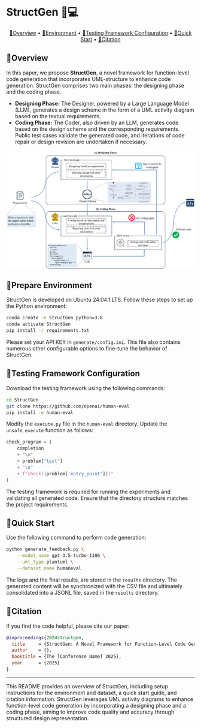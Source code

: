 # StructGen 📐💻

<p align="center">
  <a href="#overview">📖Overview</a> •
  <a href="#prepare-environment">🧪Environment</a> •
  <a href="#testing-framework-configuration">📂Testing Framework Configuration</a> •
  <a href="#quick-start">🚀Quick Start</a> •
  <a href="#citation">📝Citation</a>
</p>

## 📖Overview

In this paper, we propose **StructGen**, a novel framework for function-level code generation that incorporates UML-structure to enhance code generation. StructGen comprises two main phases: the designing phase and the coding phase. 

- **Designing Phase:** The Designer, powered by a Large Language Model (LLM), generates a design scheme in the form of a UML activity diagram based on the textual requirements.
- **Coding Phase:** The Coder, also driven by an LLM, generates code based on the design scheme and the corresponding requirements. Public test cases validate the generated code, and iterations of code repair or design revision are undertaken if necessary.

![StructGen Framework](StructGen/assets/structgen_overview.jpg)

## 🧪Prepare Environment

StructGen is developed on Ubuntu 24.04.1 LTS. Follow these steps to set up the Python environment:

```bash
conda create -n StructGen python=3.8
conda activate StructGen
pip install -r requirements.txt
```

Please set your API KEY in `generate/config.ini`. This file also contains numerous other configurable options to fine-tune the behavior of StructGen.

## 📂Testing Framework Configuration

Download the testing framework using the following commands:

```bash
cd StructGen
git clone https://github.com/openai/human-eval
pip install -e human-eval
```

Modify the `execute.py` file in the `human-eval` directory. Update the `unsafe_execute` function as follows:

```python
check_program = (
    completion
    + "\n"
    + problem["test"]
    + "\n"
    + f"check({problem['entry_point']})"
)
```

The testing framework is required for running the experiments and validating all generated code. Ensure that the directory structure matches the project requirements.

## 🚀Quick Start

Use the following command to perform code generation:

```bash
python generate_feedback.py \
    --model_name gpt-3.5-turbo-1106 \
    --uml_type plantuml \
    --dataset_name humaneval
```

The logs and the final results, are stored in the `results` directory. The generated content will be synchronized with the CSV file and ultimately consolidated into a JSONL file, saved in the `results` directory.

## 📝Citation

If you find the code helpful, please cite our paper:

```bibtex
@inproceedings{2024structgen,
  title     = {StructGen: A Novel Framework for Function-Level Code Generation Using UML-Structure},
  author    = {},
  booktitle = {The [Conference Name] 2025},
  year      = {2025}
}
```

---

This README provides an overview of StructGen, including setup instructions for the environment and dataset, a quick start guide, and citation information. StructGen leverages UML activity diagrams to enhance function-level code generation by incorporating a designing phase and a coding phase, aiming to improve code quality and accuracy through structured design representation.